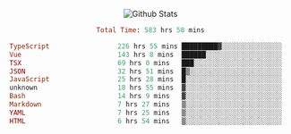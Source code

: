 <!DOCTYPE html>
<body>
<div align="center">
  
  ![Github Stats](https://github-readme-stats.vercel.app/api?username=verycrunchy&show_icons=true&theme=radical)

<!--START_SECTION:waka-->

```ruby
Total Time: 583 hrs 58 mins

TypeScript                 226 hrs 55 mins █████████▓░░░░░░░░░░░░░░░   38.87 %
Vue                        143 hrs 8 mins  ██████░░░░░░░░░░░░░░░░░░░   24.52 %
TSX                        69 hrs 0 mins   ███░░░░░░░░░░░░░░░░░░░░░░   11.82 %
JSON                       32 hrs 51 mins  █▒░░░░░░░░░░░░░░░░░░░░░░░   05.63 %
JavaScript                 25 hrs 28 mins  █░░░░░░░░░░░░░░░░░░░░░░░░   04.36 %
unknown                    18 hrs 55 mins  ▓░░░░░░░░░░░░░░░░░░░░░░░░   03.24 %
Bash                       14 hrs 9 mins   ▓░░░░░░░░░░░░░░░░░░░░░░░░   02.42 %
Markdown                   7 hrs 27 mins   ▒░░░░░░░░░░░░░░░░░░░░░░░░   01.28 %
YAML                       7 hrs 25 mins   ▒░░░░░░░░░░░░░░░░░░░░░░░░   01.27 %
HTML                       6 hrs 54 mins   ▒░░░░░░░░░░░░░░░░░░░░░░░░   01.18 %
```

<!--END_SECTION:waka-->
</div>
</body>
</html>

